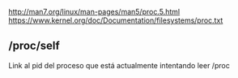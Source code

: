 http://man7.org/linux/man-pages/man5/proc.5.html
https://www.kernel.org/doc/Documentation/filesystems/proc.txt


## /proc/self
Link al pid del proceso que está actualmente intentando leer /proc
